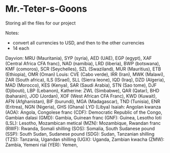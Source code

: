 # Mr.-Teter-s-Goons
Storing all the files for our project

Notes:
- convert all currencies to USD, and then to the other currencies
- 14 each

Dayvion: MRU (Mauritania), SYP (syria), AED (UAE), EGP (egypt), XAF (Central Africa CFA franc), NAD (namibia), LRD (liberia), BWP (botswana), KMF (comoros), SCR (Seychelles), SZL (Swaziland), MUR (Mauritius), ETB (Ethiopia), OMR (Oman)
Louis: CVE (Cabo verde), IRR (Iran), MWK (Malawi), ZAR (South africa), ILS (ISrael), SLL (Sierra leone), IQD (Iraq), DZD (Algeria), MAD (Morocco), KES (Kenya), SAR (Saudi Arabia), STN (Sao tome), DJF (Djibouti), LBP (Lebanon), 
Katherine: ZWL (Simbabwe), QAR (Qatar), BHD (baharain), JOD (Jordan), XOF (West African CFA Franc), KWD (Kuwait), AFN (Afghanistan), BIF (burundi), MGA (Madagascar), TND (Tunisia), ENR (Eritrea), NGN (Nigeria), GHS (Ghana) LYD (Libya)
Isaiah: Angolan kwanza (AOA): Angola, Congolese franc (CDF): Democratic Republic of the Congo, Gambian dalasi (GMD): Gambia, Guinean franc (GNF): Guinea, Lesotho loti (LSL): Lesotho, Mozambican metical (MZN): Mozambique, Rwandan franc (RWF): Rwanda, Somali shilling (SOS): Somalia, South Sudanese pound (SSP): South Sudan, Sudanese pound (SDG): Sudan, Tanzanian shilling (TZS): Tanzania, Ugandan shilling (UGX): Uganda, Zambian kwacha (ZMW): Zambia, Yemeni rial (YER): Yemen,
